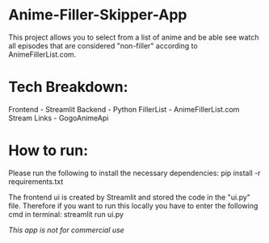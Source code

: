 # Anime-Filler-Skipper-App
This project allows you to select from a list of anime and be able see watch all episodes that are  considered "non-filler" according to AnimeFillerList.com.

# Tech Breakdown:
Frontend - Streamlit
Backend - Python
FillerList - AnimeFillerList.com
Stream Links - GogoAnimeApi

# How to run:
Please run the following to install the necessary dependencies: pip install -r requirements.txt

The frontend ui is created by Streamlit and stored the code in the "ui.py" file. Therefore if you want to run this locally you have to enter
the following cmd in terminal: streamlit run ui.py

*This app is not for commercial use*
